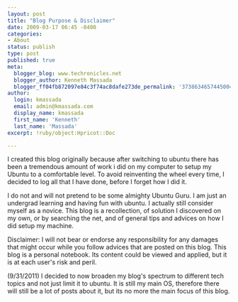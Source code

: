 ```yaml
---
layout: post
title: "Blog Purpose & Disclaimer"
date: 2009-03-17 06:45 -0400
categories:
- About
status: publish
type: post
published: true
meta:
  blogger_blog: www.techronicles.net
  blogger_author: Kenneth Massada
  blogger_ff04fb872097e84c3f74ac8dafe273de_permalink: '3738634657445004456'
author:
  login: kmassada
  email: admin@kmassada.com
  display_name: kmassada
  first_name: 'Kenneth'
  last_name: 'Massada'
excerpt: !ruby/object:Hpricot::Doc

---
```

<p>I created this blog originally because after switching to ubuntu there has been a tremendous amount of work i did on my computer to setup my Ubuntu to a comfortable level. To avoid reinventing the wheel every time, I decided to log all that I have done, before I forget how I did it.</p>
<p>I do not and will not pretend to be some almighty Ubuntu Guru. I am just an undergrad learning and having fun with ubuntu.  I actually still consider myself as a novice. This blog is a recollection, of solution I discovered on my own, or by searching the net, and of general tips and advices on how I did setup my machine.</p>
<p>Disclaimer: I will not bear or endorse any responsibility for any damages that might occur while you follow advices that are posted on this blog. This blog is a personal notebook. Its content could be viewed and applied, but it is at each user's risk and peril.</p>
<p>(9/31/2011) I decided to now broaden my blog's spectrum to different tech topics and not just limit it to ubuntu. It is still my main OS, therefore there will still be a lot of posts about it, but its no more the main focus of this blog.</p>
